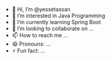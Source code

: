 - 👋 Hi, I’m @yessetassan
- 👀 I’m interested in Java Programming
- 🌱 I’m currently learning Spring Boot
- 💞️ I’m looking to collaborate on ...
- 📫 How to reach me ...
- 😄 Pronouns: ...
- ⚡ Fun fact: ...

<!---
yessetassan/yessetassan is a ✨ special ✨ repository because its `README.md` (this file) appears on your GitHub profile.
You can click the Preview link to take a look at your changes.
--->
